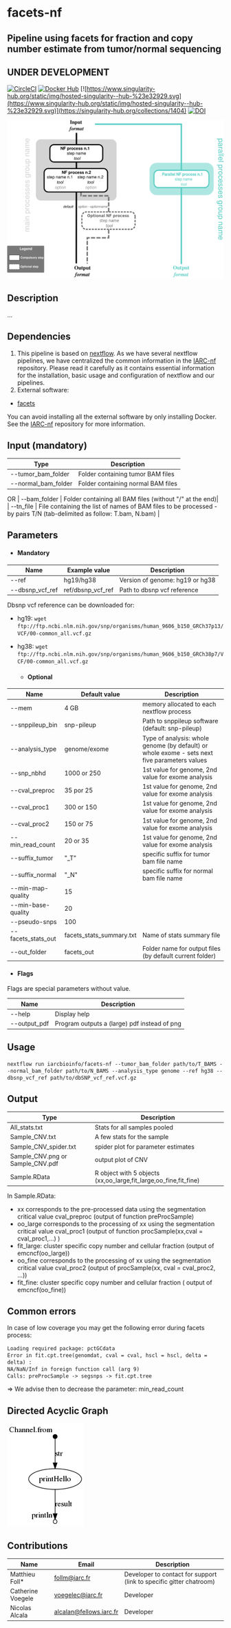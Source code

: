 # facets-nf
## Pipeline using facets for fraction and copy number estimate from tumor/normal sequencing

## UNDER DEVELOPMENT

[![CircleCI](https://circleci.com/gh/IARCbioinfo/template-nf.svg?style=svg)](https://circleci.com/gh/IARCbioinfo/facets-nf)
[![Docker Hub](https://img.shields.io/badge/docker-ready-blue.svg)](https://hub.docker.com/r/iarcbioinfo/facets-nf/)
[![https://www.singularity-hub.org/static/img/hosted-singularity--hub-%23e32929.svg](https://www.singularity-hub.org/static/img/hosted-singularity--hub-%23e32929.svg)](https://singularity-hub.org/collections/1404)
[![DOI](https://zenodo.org/badge/94193130.svg)](https://zenodo.org/badge/latestdoi/94193130)

![Workflow representation](template-nf.png)

## Description
...

## Dependencies

1. This pipeline is based on [nextflow](https://www.nextflow.io). As we have several nextflow pipelines, we have centralized the common information in the [IARC-nf](https://github.com/IARCbioinfo/IARC-nf) repository. Please read it carefully as it contains essential information for the installation, basic usage and configuration of nextflow and our pipelines.
2. External software:
- [facets](https://github.com/mskcc/facets)

You can avoid installing all the external software by only installing Docker. See the [IARC-nf](https://github.com/IARCbioinfo/IARC-nf) repository for more information.


## Input (mandatory)
  | Type      | Description     |
  |-----------|---------------|
  | --tumor_bam_folder    | Folder containing tumor BAM files  |
  | --normal_bam_folder    | Folder containing normal BAM files|
  OR
  | --bam_folder    | Folder containing all BAM files (without "/" at the end)|  
  | --tn_file    | File containing the list of names of BAM files to be processed - by pairs T/N (tab-delimited as follow: T.bam, N.bam) |  


## Parameters

  * #### Mandatory
| Name      | Example value | Description     |
|-----------|---------------|-----------------|
| --ref    |            hg19/hg38 | Version of genome: hg19 or hg38 |
| --dbsnp_vcf_ref    |            ref/dbsnp_vcf_ref | Path to dbsnp vcf reference |

Dbsnp vcf reference can be downloaded for:
- hg19: `wget ftp://ftp.ncbi.nlm.nih.gov/snp/organisms/human_9606_b150_GRCh37p13/VCF/00-common_all.vcf.gz` 
- hg38: `wget ftp://ftp.ncbi.nlm.nih.gov/snp/organisms/human_9606_b150_GRCh38p7/VCF/00-common_all.vcf.gz`

  * #### Optional
| Name      | Default value | Description     |
|-----------|---------------|-----------------|
| --mem     |    4 GB       | memory allocated to each nextflow process |
| --snppileup_bin    |            snp-pileup | Path to snppileup software (default: snp-pileup)
| --analysis_type    |            genome/exome | Type of analysis: whole genome (by default) or whole exome - sets next five parameters values  |
| --snp_nbhd   |            1000 or 250 | 1st value for genome, 2nd value for exome analysis |
| --cval_preproc   |            35 por 25 | 1st value for genome, 2nd value for exome analysis |
| --cval_proc1   |            300 or 150 | 1st value for genome, 2nd value for exome analysis |
| --cval_proc2   |            150 or 75 | 1st value for genome, 2nd value for exome analysis |
| --min_read_count   |            20 or 35 | 1st value for genome, 2nd value for exome analysis |
| --suffix_tumor   |            "_T" | specific suffix for tumor bam file name |
| --suffix_normal   |            "_N" | specific suffix for normal bam file name |
| --min-map-quality   |            15 | 
| --min-base-quality    |            20 | 
| --pseudo-snps   |            100 | 
| --facets_stats_out   |            facets_stats_summary.txt | Name of stats summary file |
| --out_folder    |            facets_out | Folder name for output files (by default current folder)|

  * #### Flags

Flags are special parameters without value.

| Name      | Description     |
|-----------|-----------------|
| --help    | Display help |
| --output_pdf    |Program outputs a (large) pdf instead of png |

## Usage
  ```
  nextflow run iarcbioinfo/facets-nf --tumor_bam_folder path/to/T_BAMS --normal_bam_folder path/to/N_BAMS --analysis_type genome --ref hg38 --dbsnp_vcf_ref path/to/dbSNP_vcf_ref.vcf.gz 
  ```

## Output
  | Type      | Description     |
  |-----------|---------------|
  | All_stats.txt    | Stats for all samples pooled |
  | Sample_CNV.txt    | A few stats for the sample |
  | Sample_CNV_spider.txt    | spider plot for parameter estimates |
  | Sample_CNV.png or Sample_CNV.pdf    | output plot of CNV |
  | Sample.RData | R object with 5 objects (xx,oo_large,fit_large,oo_fine,fit_fine) | 
  
  In Sample.RData:
  - xx corresponds to the pre-processed data using the segmentation critical value cval_preproc (output of function preProcSample)
  - oo_large corresponds to the processing of xx using the segmentation critical value cval_proc1 (output of function procSample(xx,cval = cval_proc1,...) )
  - fit_large: cluster specific copy number and cellular fraction (output of emcncf(oo_large))
  - oo_fine corresponds to the processing of xx using the segmentation critical value cval_proc2 (output of procSample(xx, cval = cval_proc2, ...))
  - fit_fine: cluster specific copy number and cellular fraction ( output of emcncf(oo_fine))

  
## Common errors
In case of low coverage you may get the following error during facets process:
  ```
  Loading required package: pctGCdata
  Error in fit.cpt.tree(genomdat, cval = cval, hscl = hscl, delta = delta) :
  NA/NaN/Inf in foreign function call (arg 9)
  Calls: preProcSample -> segsnps -> fit.cpt.tree
  ```
=> We advise then to decrease the parameter: min_read_count
  
## Directed Acyclic Graph
[![DAG](dag.png)](http://htmlpreview.github.io/?https://github.com/IARCbioinfo/template-nf/blob/master/dag.html)

## Contributions

  | Name      | Email | Description     |
  |-----------|---------------|-----------------|
  | Matthieu Foll*    |            follm@iarc.fr | Developer to contact for support (link to specific gitter chatroom) |
  | Catherine Voegele    |            voegelec@iarc.fr | Developer |
  | Nicolas Alcala    |            alcalan@fellows.iarc.fr | Developer |



